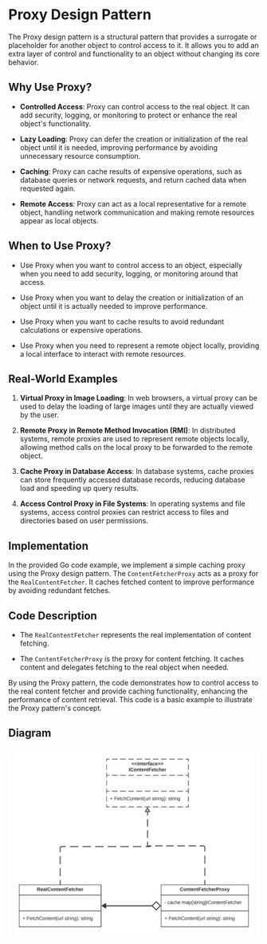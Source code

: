 # Proxy Design Pattern

The Proxy design pattern is a structural pattern that provides a surrogate or placeholder for another object to control access to it. It allows you to add an extra layer of control and functionality to an object without changing its core behavior.

## Why Use Proxy?

- **Controlled Access**: Proxy can control access to the real object. It can add security, logging, or monitoring to protect or enhance the real object's functionality.

- **Lazy Loading**: Proxy can defer the creation or initialization of the real object until it is needed, improving performance by avoiding unnecessary resource consumption.

- **Caching**: Proxy can cache results of expensive operations, such as database queries or network requests, and return cached data when requested again.

- **Remote Access**: Proxy can act as a local representative for a remote object, handling network communication and making remote resources appear as local objects.

## When to Use Proxy?

- Use Proxy when you want to control access to an object, especially when you need to add security, logging, or monitoring around that access.

- Use Proxy when you want to delay the creation or initialization of an object until it is actually needed to improve performance.

- Use Proxy when you want to cache results to avoid redundant calculations or expensive operations.

- Use Proxy when you need to represent a remote object locally, providing a local interface to interact with remote resources.

## Real-World Examples

1. **Virtual Proxy in Image Loading**: In web browsers, a virtual proxy can be used to delay the loading of large images until they are actually viewed by the user.

2. **Remote Proxy in Remote Method Invocation (RMI)**: In distributed systems, remote proxies are used to represent remote objects locally, allowing method calls on the local proxy to be forwarded to the remote object.

3. **Cache Proxy in Database Access**: In database systems, cache proxies can store frequently accessed database records, reducing database load and speeding up query results.

4. **Access Control Proxy in File Systems**: In operating systems and file systems, access control proxies can restrict access to files and directories based on user permissions.

## Implementation

In the provided Go code example, we implement a simple caching proxy using the Proxy design pattern. The `ContentFetcherProxy` acts as a proxy for the `RealContentFetcher`. It caches fetched content to improve performance by avoiding redundant fetches.

## Code Description

- The `RealContentFetcher` represents the real implementation of content fetching.

- The `ContentFetcherProxy` is the proxy for content fetching. It caches content and delegates fetching to the real object when needed.

By using the Proxy pattern, the code demonstrates how to control access to the real content fetcher and provide caching functionality, enhancing the performance of content retrieval. This code is a basic example to illustrate the Proxy pattern's concept.  

## Diagram  

![Proxy.jpeg](Proxy.jpeg)